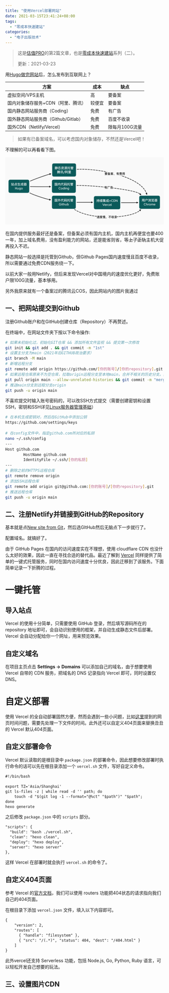 ```yaml
---
title: "使用Vercel部署网站"
date: 2021-03-15T23:41:24+08:00
tags:
  - "零成本快速建站"
categories:
  - "电子出版技术"
---
```


> 这是[估值PRO](guzhi.pro)的第2篇文章，也是[零成本快速建站](/tags/零成本快速建站/)系列（二）。
>
> 更新：2021-03-23

用[Hugo做完网站](../用静态网站生成器HUGO/)后，怎么发布到互联网上？

| 方案                                | 成本   | 缺点           |
| ----------------------------------- | ------ | -------------- |
| 虚拟空间/VPS主机                    | 高     | 要备案         |
| 国内对象储存服务+CDN（阿里、腾讯）  | 较便宜 | 要备案         |
| 国内静态网站服务商（Coding）        | 免费   | 有广告         |
| 国外静态网站服务商（Github/Gitlab） | 免费   | 百度不收录     |
| 国外CDN（Netlify/Vercel）           | 免费   | 限每月100G流量 |

> 如果有已备案域名，可以考虑国内对象储存，不然还是Vercel吧！

<!--more-->

不理解的可以再看看下图。

![网站部署示意图](%E7%BD%91%E7%AB%99%E9%83%A8%E7%BD%B2%E7%A4%BA%E6%84%8F%E5%9B%BE.png)

在国内提供服务最好还是备案，但备案必须有国内主机，国内主机再便宜也要400一年，加上域名费用，没有盈利能力的网站，还是能省则省，等~~上了正轨~~主机大促再投入不迟。

静态网站一般选择是托管到Github，但Github Pages国内速度慢且百度不收录，所以需要通过免费CDN服务绕一下。

以前大家一般用Netlify，但后来发现Vercel对中国境内的速度优化更好，免费账户限100G流量，基本够用。

另外我原来就有一个备案过的腾讯云COS，因此网站内的图片我通过

## 一、把网站提交到Github

注册Github账户和在GitHub创建仓库（Repository）不再赘述。

在终端中，在网站文件夹下按以下命令操作:

```bash
# 如果未初始化过，初始化GIT仓库 && 添加所有文件监视 && 提交第一次修改
git init && git add . && git commit -m "1st"
# 设置主分支为main（2021年后GITHUB政治要求）
git branch -M main
# 新增远程分支
git remote add origin https://github.com/[你的账号]/[你的repository].git
# 如果远程仓库原来不为空仓库，拉取origin远程分支至本地main，合并不相关的历史分支。如果为空，忽略
git pull origin main --allow-unrelated-histories && git commit -m "merge remote"  
# 推送main分支到远程分支origin
git push -u origin main
```

不喜欢提交时输入账号密码的，可以改SSH方式提交（需要创建密钥和设置SSH，密钥和SSH详见[Linux服务器管理基础](../Linux服务器管理基础/)）

```bash
# 在本机生成密钥对，然后在GitHub中添加公钥
https://github.com/settings/keys

# 在config文件中，指定github.com所对应的私钥
nano ~/.ssh/config
---
Host github.com
        HostName github.com
        IdentityFile ~/.ssh/[你的私钥]
---        
# 删除之前的HTTPS远程仓库
git remote remove origin 
# 添加SSH远程仓库
git remote add origin git@github.com:[你的账号]/[你的repository].git
# 推送远程仓库
git push -u origin main
```

## 二、注册Netlify并链接到GitHub的Repository

基本就是点[New site from Git](https://app.netlify.com/start)，然后选GItHub然后无脑点下一步就行了。

配置域名。就搞好了。

由于 GitHub Pages 在国内的访问速度实在不理想，使用 cloudflare CDN 也没什么太好的效果，因此一直在寻找合适的替代品。最近了解到 [Vercel](https://vercel.com/) 同样提供了简单的一键式托管服务，同时在国内访问速度十分优良，因此迁移到了该服务。下面简单记录一下折腾的过程。



# 一键托管

## 导入站点

Vercel 的使用十分简单，只需要使用 GitHub 登录，然后填写源码所在的 repository 地址即可，会自动识别使用的框架，并自动生成静态文件后部署。Vercel 会自动分配给你一个网址，用来预览效果。

## 自定义域名

在项目主页点击 **Settings -> Domains** 可以添加自己的域名，由于想要使用 Vercel 自带的 CDN 服务，把域名的 DNS 记录指向 Vercel 即可，同时设置仅 DNS。

# 自定义部署

使用 Vercel 的全自动部署固然方便，然而会遇到一些小问题，比如[这里](https://editio.me/2019/hexo-CI-github-actions/)提到的网页时间问题，需要先处理一下文件的时间。此外还可以自定义404页面来替换丑丑的 Vercel 默认404页面。

## 自定义部署命令

Vercel 默认读取的是根目录中 `package.json` 的部署命令，因此想要修改部署时执行命令的话可以先在根目录添加一个 `vercel.sh` 文件，写好自定义命令。

```
#!/bin/bash

export TZ='Asia/Shanghai'
git ls-files -z | while read -d '' path; do 
    touch -d "$(git log -1 --format="@%ct" "$path")" "$path";
done
hexo generate
```

之后修改 `package.json` 中的 `scripts` 部分。

```
"scripts": {
  "build": "bash ./vercel.sh",
  "clean": "hexo clean",
  "deploy": "hexo deploy",
  "server": "hexo server"
},
```

这样 Vercel 在部署时就会执行 `vercel.sh` 的命令了。

## 自定义404页面

参考 Vercel 的[官方文档](https://vercel.com/docs/configuration#project/routes)，我们可以使用 routers 功能把404状态的请求指向我们自己的404页面。

在根目录下添加 `vercel.json` 文件，填入以下内容即可。

```
{
    "version": 2,
	"routes": [
	  { "handle": "filesystem" },
	  { "src": "/(.*)", "status": 404, "dest": "/404.html" } 
	]
}
```

此外vercel还支持 Serverless 功能，包括 Node.js, Go, Python, Ruby 语言，可以轻松开发自己想要的玩法。

## 三、设置图片CDN





